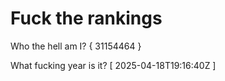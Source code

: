 # Fuck the rankings

Who the hell am I?
{ 31154464 }

What fucking year is it?
[ 2025-04-18T19:16:40Z ]
